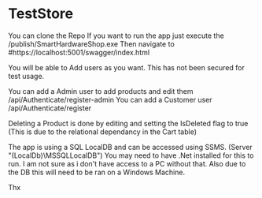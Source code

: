 # TestStore

You can clone the Repo
If you want to run the app just execute the /publish/SmartHardwareShop.exe
Then navigate to #https://localhost:5001/swagger/index.html

You will be able to Add users as you want. This has not been secured for test usage.

You can add a Admin user to add products and edit them /api/Authenticate/register-admin
You can add a Customer user  /api/Authenticate/register

Deleting a Product is done by editing and setting the IsDeleted flag to true (This is due to the relational dependancy in the Cart table)

The app is using a SQL LocalDB and can be accessed using SSMS. (Server "(LocalDb)\MSSQLLocalDB")
You may need to have .Net installed for this to run. I am not sure as i don't have access to a PC without that. 
Also due to the DB this will need to be ran on a Windows Machine.

Thx
